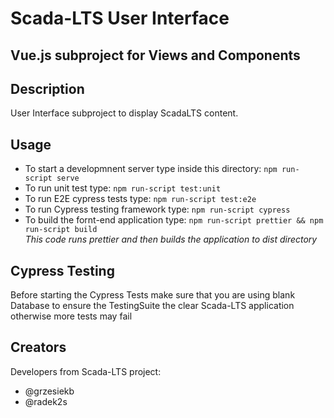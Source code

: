 # Scada-LTS User Interface

## Vue.js subproject for Views and Components

## Description

User Interface subproject to display ScadaLTS content.

## Usage

- To start a developmnent server type inside this directory: `npm run-script serve`
- To run unit test type: `npm run-script test:unit`
- To run E2E cypress tests type: `npm run-script test:e2e`
- To run Cypress testing framework type: `npm run-script cypress`
- To build the fornt-end application type: `npm run-script prettier && npm run-script build`  
  _This code runs prettier and then builds the application to dist directory_

## Cypress Testing
Before starting the Cypress Tests make sure that you are using blank Database to ensure the TestingSuite the clear Scada-LTS application otherwise more tests may fail

## Creators

Developers from Scada-LTS project:

- @grzesiekb
- @radek2s
